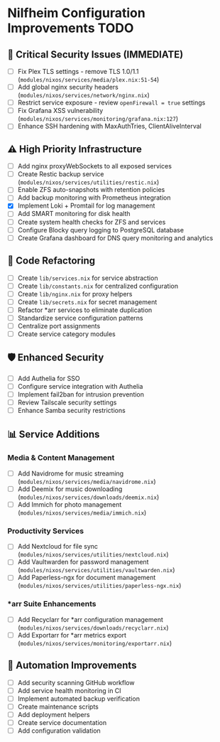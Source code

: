 # Nilfheim Configuration Improvements TODO

## 🚨 Critical Security Issues (IMMEDIATE)

- [ ] Fix Plex TLS settings - remove TLS 1.0/1.1 (`modules/nixos/services/media/plex.nix:51-54`)
- [ ] Add global nginx security headers (`modules/nixos/services/network/nginx.nix`)
- [ ] Restrict service exposure - review `openFirewall = true` settings
- [ ] Fix Grafana XSS vulnerability (`modules/nixos/services/monitoring/grafana.nix:127`)
- [ ] Enhance SSH hardening with MaxAuthTries, ClientAliveInterval

## ⚠️ High Priority Infrastructure

- [ ] Add nginx proxyWebSockets to all exposed services
- [ ] Create Restic backup service (`modules/nixos/services/utilities/restic.nix`)
- [ ] Enable ZFS auto-snapshots with retention policies
- [ ] Add backup monitoring with Prometheus integration
- [X] Implement Loki + Promtail for log management
- [ ] Add SMART monitoring for disk health
- [ ] Create system health checks for ZFS and services
- [ ] Configure Blocky query logging to PostgreSQL database
- [ ] Create Grafana dashboard for DNS query monitoring and analytics

## 🔧 Code Refactoring

- [ ] Create `lib/services.nix` for service abstraction
- [ ] Create `lib/constants.nix` for centralized configuration
- [ ] Create `lib/nginx.nix` for proxy helpers
- [ ] Create `lib/secrets.nix` for secret management
- [ ] Refactor *arr services to eliminate duplication
- [ ] Standardize service configuration patterns
- [ ] Centralize port assignments
- [ ] Create service category modules

## 🛡️ Enhanced Security

- [ ] Add Authelia for SSO
- [ ] Configure service integration with Authelia
- [ ] Implement fail2ban for intrusion prevention
- [ ] Review Tailscale security settings
- [ ] Enhance Samba security restrictions

## 📊 Service Additions

### Media & Content Management
- [ ] Add Navidrome for music streaming (`modules/nixos/services/media/navidrome.nix`)
- [ ] Add Deemix for music downloading (`modules/nixos/services/downloads/deemix.nix`)
- [ ] Add Immich for photo management (`modules/nixos/services/media/immich.nix`)

### Productivity Services
- [ ] Add Nextcloud for file sync (`modules/nixos/services/utilities/nextcloud.nix`)
- [ ] Add Vaultwarden for password management (`modules/nixos/services/utilities/vaultwarden.nix`)
- [ ] Add Paperless-ngx for document management (`modules/nixos/services/utilities/paperless-ngx.nix`)

### *arr Suite Enhancements
- [ ] Add Recyclarr for *arr configuration management (`modules/nixos/services/downloads/recyclarr.nix`)
- [ ] Add Exportarr for *arr metrics export (`modules/nixos/services/monitoring/exportarr.nix`)

## 🤖 Automation Improvements

- [ ] Add security scanning GitHub workflow
- [ ] Add service health monitoring in CI
- [ ] Implement automated backup verification
- [ ] Create maintenance scripts
- [ ] Add deployment helpers
- [ ] Create service documentation
- [ ] Add configuration validation
